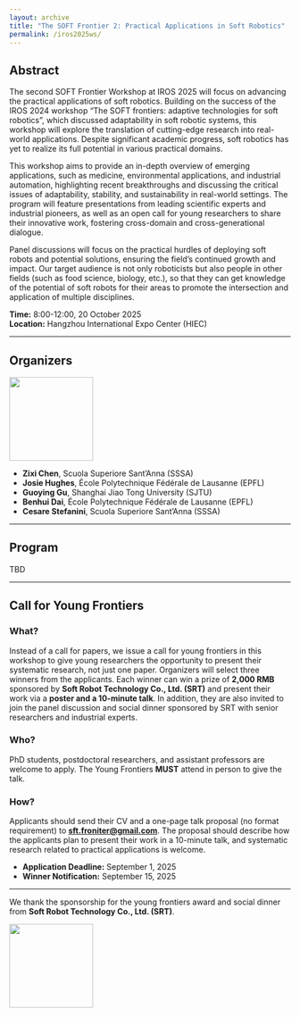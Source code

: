 ```yaml
---
layout: archive
title: "The SOFT Frontier 2: Practical Applications in Soft Robotics"
permalink: /iros2025ws/
---
```


## Abstract

The second SOFT Frontier Workshop at IROS 2025 will focus on advancing the practical applications of soft robotics. Building on the success of the IROS 2024 workshop “The SOFT frontiers: adaptive technologies for soft robotics”, which discussed adaptability in soft robotic systems, this workshop will explore the translation of cutting-edge research into real-world applications. Despite significant academic progress, soft robotics has yet to realize its full potential in various practical domains.

This workshop aims to provide an in-depth overview of emerging applications, such as medicine, environmental applications, and industrial automation, highlighting recent breakthroughs and discussing the critical issues of adaptability, stability, and sustainability in real-world settings. The program will feature presentations from leading scientific experts and industrial pioneers, as well as an open call for young researchers to share their innovative work, fostering cross-domain and cross-generational dialogue.

Panel discussions will focus on the practical hurdles of deploying soft robots and potential solutions, ensuring the field’s continued growth and impact. Our target audience is not only roboticists but also people in other fields (such as food science, biology, etc.), so that they can get knowledge of the potential of soft robots for their areas to promote the intersection and application of multiple disciplines.

**Time:** 8:00-12:00, 20 October 2025  
**Location:** Hangzhou International Expo Center (HIEC)

---

## Organizers

<img src="{{ site.url }}/images/IROS2025ws/organizers.png" height = "150">

- **Zixi Chen**, Scuola Superiore Sant’Anna (SSSA)
- **Josie Hughes**, École Polytechnique Fédérale de Lausanne (EPFL)
- **Guoying Gu**, Shanghai Jiao Tong University (SJTU)
- **Benhui Dai**, École Polytechnique Fédérale de Lausanne (EPFL)
- **Cesare Stefanini**, Scuola Superiore Sant’Anna (SSSA)

---

## Program

TBD

---

## Call for Young Frontiers

### What?
Instead of a call for papers, we issue a call for young frontiers in this workshop to give young researchers the opportunity to present their systematic research, not just one paper. Organizers will select three winners from the applicants. Each winner can win a prize of **2,000 RMB** sponsored by **Soft Robot Technology Co., Ltd. (SRT)** and present their work via a **poster and a 10-minute talk**. In addition, they are also invited to join the panel discussion and social dinner sponsored by SRT with senior researchers and industrial experts.

### Who?
PhD students, postdoctoral researchers, and assistant professors are welcome to apply. The Young Frontiers **MUST** attend in person to give the talk.

### How?
Applicants should send their CV and a one-page talk proposal (no format requirement) to **sft.froniter@gmail.com**. The proposal should describe how the applicants plan to present their work in a 10-minute talk, and systematic research related to practical applications is welcome.

- **Application Deadline:** September 1, 2025  
- **Winner Notification:** September 15, 2025

---

We thank the sponsorship for the young frontiers award and social dinner from **Soft Robot Technology Co., Ltd. (SRT)**.

<img src="{{ site.url }}/images/IROS2025ws/logos_woTC.png" height = "150">
